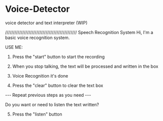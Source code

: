 # Voice-Detector
voice detector and text interpreter (WIP)

//////////////////////////////////////////////
Speech Recognition System
Hi, I'm a basic voice recognition system.

USE ME:

1. Press the "start" button to start the recording

2. When you stop talking, the text will be processed and written in the box

3. Voice Recognition it's done

4. Press the "clear" button to clear the text box

--- Repeat previous steps as you need ---

Do you want or need to listen the text written?

5. Press the "listen" button 
